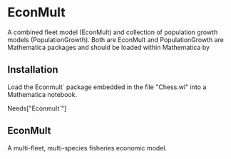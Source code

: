 # EconMult
A combined fleet model (EconMult) and collection of population growth models (PopulationGrowth).
Both are EconMult and PopulationGrowth are Mathematica packages and should be loaded within Mathematica by 

## Installation
Load the Econmult` package embedded in the file "Chess.wl" into a Mathematica notebook.

 Needs["Econmult`"]

## EconMult
A multi-fleet, multi-species fisheries economic model. 
